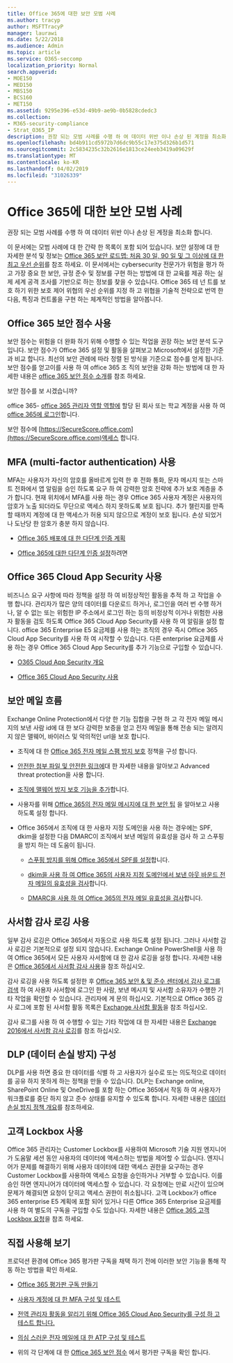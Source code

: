 ```yaml
---
title: Office 365에 대한 보안 모범 사례
ms.author: tracyp
author: MSFTTracyP
manager: laurawi
ms.date: 5/22/2018
ms.audience: Admin
ms.topic: article
ms.service: O365-seccomp
localization_priority: Normal
search.appverid:
- MOE150
- MED150
- MBS150
- BCS160
- MET150
ms.assetid: 9295e396-e53d-49b9-ae9b-0b5828cdedc3
ms.collection:
- M365-security-compliance
- Strat_O365_IP
description: 권장 되는 모범 사례를 수행 하 여 데이터 위반 이나 손상 된 계정을 최소화 합니다.
ms.openlocfilehash: bd4b911cd5972b7d6dc9b55c17e375d326b1d571
ms.sourcegitcommit: 2c5834235c32b2616e1813ce24eeb3419a09629f
ms.translationtype: MT
ms.contentlocale: ko-KR
ms.lasthandoff: 04/02/2019
ms.locfileid: "31026339"
---
```

# <a name="security-best-practices-for-office-365"></a>Office 365에 대한 보안 모범 사례

권장 되는 모범 사례를 수행 하 여 데이터 위반 이나 손상 된 계정을 최소화 합니다.
  
이 문서에는 모범 사례에 대 한 간략 한 목록이 포함 되어 있습니다. 보안 설정에 대 한 자세한 분석 및 정보는 [Office 365 보안 로드맵: 처음 30 일, 90 일 및 그 이상에 대 한 최고 우선 순위](security-roadmap.md)를 참조 하세요. 이 문서에서는 cybersecurity 전문가가 위험을 평가 하 고 가장 중요 한 보안, 규정 준수 및 정보를 구현 하는 방법에 대 한 교육를 제공 하는 실제 세계 공격 조사를 기반으로 하는 정보를 찾을 수 있습니다. Office 365 테 넌 트를 보호 하기 위한 보호 제어 위협의 우선 순위를 지정 하 고 위협을 기술적 전략으로 번역 한 다음, 특징과 컨트롤을 구현 하는 체계적인 방법을 알아봅니다.
  
## <a name="use-office-365-secure-score"></a>Office 365 보안 점수 사용

보안 점수는 위험을 더 완화 하기 위해 수행할 수 있는 작업을 권장 하는 보안 분석 도구입니다. 보안 점수가 Office 365 설정 및 활동을 살펴보고 Microsoft에서 설정한 기준과 비교 합니다. 최선의 보안 관례에 따라 정렬 된 방식을 기준으로 점수를 얻게 됩니다. 보안 점수를 얻고이를 사용 하 여 office 365 조 직의 보안을 강화 하는 방법에 대 한 자세한 내용은 [office 365 보안 점수 소개](office-365-secure-score.md)를 참조 하세요.
  
보안 점수를 보 시겠습니까?
  
office 365- [office 365 관리자 역할 역할에](https://support.office.com/article/da585eea-f576-4f55-a1e0-87090b6aaa9d) 할당 된 회사 또는 학교 계정을 사용 하 여 [office 365에 로그인](https://www.office.com/signin)합니다.
  
보안 점수에 [https://SecureScore.office.com](https://SecureScore.office.com)액세스 합니다.
  
## <a name="use-multi-factor-authentication-mfa"></a>MFA (multi-factor authentication) 사용

MFA는 사용자가 자신의 암호를 올바르게 입력 한 후 전화 통화, 문자 메시지 또는 스마트 전화에서 앱 알림을 승인 하도록 요구 하 여 강력한 암호 전략에 추가 보호 계층을 추가 합니다. 현재 위치에서 MFA를 사용 하는 경우 Office 365 사용자 계정은 사용자의 암호가 노출 되더라도 무단으로 액세스 하지 못하도록 보호 됩니다. 추가 챌린지를 만족할 때까지 계정에 대 한 액세스가 허용 되지 않으므로 계정이 보호 됩니다. 손상 되었거나 도난당 한 암호가 충분 하지 않습니다.
  
- [Office 365 배포에 대 한 다단계 인증 계획](https://support.office.com/article/043807b2-21db-4d5c-b430-c8a6dee0e6ba)

- [Office 365에 대한 다단계 인증 설정](https://support.office.com/article/8f0454b2-f51a-4d9c-bcde-2c48e41621c6)하려면

## <a name="use-office-365-cloud-app-security"></a>Office 365 Cloud App Security 사용

비즈니스 요구 사항에 따라 정책을 설정 하 여 비정상적인 활동을 추적 하 고 작업을 수행 합니다. 관리자가 많은 양의 데이터를 다운로드 하거나, 로그인을 여러 번 수행 하거나, 알 수 없는 또는 위험한 IP 주소에서 로그인 하는 등의 비정상적 이거나 위험한 사용자 활동을 검토 하도록 Office 365 Cloud App Security를 사용 하 여 알림을 설정 합니다. office 365 Enterprise E5 요금제를 사용 하는 조직의 경우 즉시 Office 365 Cloud App Security를 사용 하 여 시작할 수 있습니다. 다른 enterprise 요금제를 사용 하는 경우 Office 365 Cloud App Security를 추가 기능으로 구입할 수 있습니다.
  
- [O365 Cloud App Security 개요](office-365-cas-overview.md)

- [Office 365 Cloud App Security 사용](turn-on-office-365-cas.md)

## <a name="secure-mail-flow"></a>보안 메일 흐름

Exchange Online Protection에서 다양 한 기능 집합을 구현 하 고 각 전자 메일 메시지의 보낸 사람 id에 대 한 보다 강력한 보증을 얻고 전자 메일을 통해 전송 되는 알려지지 않은 맬웨어, 바이러스 및 악의적인 url을 보호 합니다.
  
- 조직에 대 한 [Office 365 전자 메일 스팸 방지 보호](anti-spam-protection.md) 정책을 구성 합니다.

- [안전한 첨부 파일 및 안전한 링크에](https://technet.microsoft.com/library/mt148491.aspx)대 한 자세한 내용을 알아보고 Advanced threat protection을 사용 합니다.

- [조직에 맬웨어 방지 보호 기능을 추가](https://technet.microsoft.com/en-us/library/jj200669%28v=exchg.150%29.aspx)합니다.

- 사용자를 위해 [Office 365의 전자 메일 메시지에 대 한 보안 팁](safety-tips-in-office-365.md) 을 알아보고 사용 하도록 설정 합니다.

- Office 365에서 조직에 대 한 사용자 지정 도메인을 사용 하는 경우에는 SPF, dkim을 설정한 다음 DMARC이 조직에서 보낸 메일의 유효성을 검사 하 고 스푸핑을 방지 하는 데 도움이 됩니다.

  - [스푸핑 방지를 위해 Office 365에서 SPF를 설정](https://docs.microsoft.com/office365/SecurityCompliance/set-up-spf-in-office-365-to-help-prevent-spoofing)합니다.

  - [dkim을 사용 하 여 Office 365의 사용자 지정 도메인에서 보낸 아웃 바운드 전자 메일의 유효성을 검사](https://docs.microsoft.com/office365/SecurityCompliance/set-up-spf-in-office-365-to-help-prevent-spoofing)합니다.

  - [DMARC을 사용 하 여 Office 365의 전자 메일 유효성을 검사](https://technet.microsoft.com/library/mt734386%28v=exchg.150%29.aspx)합니다.

## <a name="enable-mailbox-audit-logging"></a>사서함 감사 로깅 사용

일부 감사 로깅은 Office 365에서 자동으로 사용 하도록 설정 됩니다. 그러나 사서함 감사 로깅은 기본적으로 설정 되지 않습니다. Exchange Online PowerShell을 사용 하 여 Office 365에서 모든 사용자 사서함에 대 한 감사 로깅을 설정 합니다. 자세한 내용은 [Office 365에서 사서함 감사 사용](https://go.microsoft.com/fwlink/p/?LinkID=626109)을 참조 하십시오.
  
감사 로깅을 사용 하도록 설정한 후 [Office 365 보안 &amp; 및 준수 센터에서 감사 로그를 검색](search-the-audit-log-in-security-and-compliance.md) 하 여 사용자 사서함에 로그인 한 사람, 보낸 메시지 및 사서함 소유자가 수행한 기타 작업을 확인할 수 있습니다. 관리자에 게 문의 하십시오. 기본적으로 Office 365 감사 로그에 포함 된 사서함 활동 목록은 [Exchange 사서함 활동](search-the-audit-log-in-security-and-compliance.md#exchange-mailbox-activities)을 참조 하십시오.
  
감사 로그를 사용 하 여 수행할 수 있는 기타 작업에 대 한 자세한 내용은 [Exchange 2016에서 사서함 감사 로깅](https://technet.microsoft.com/en-us/library/ff459237%28v=exchg.160%29.aspx)를 참조 하십시오.
  
## <a name="configure-data-loss-prevention-dlp"></a>DLP (데이터 손실 방지) 구성

DLP를 사용 하면 중요 한 데이터를 식별 하 고 사용자가 실수로 또는 의도적으로 데이터를 공유 하지 못하게 하는 정책을 만들 수 있습니다. DLP는 Exchange online, SharePoint Online 및 OneDrive를 포함 하는 Office 365에서 작동 하 여 사용자가 워크플로를 중단 하지 않고 준수 상태를 유지할 수 있도록 합니다. 자세한 내용은 [데이터 손실 방지 정책 개요](data-loss-prevention-policies.md)를 참조하세요.
  
## <a name="use-customer-lockbox"></a>고객 Lockbox 사용

Office 365 관리자는 Customer Lockbox를 사용하여 Microsoft 기술 지원 엔지니어가 도움말 세션 동안 사용자의 데이터에 액세스하는 방법을 제어할 수 있습니다. 엔지니어가 문제를 해결하기 위해 사용자 데이터에 대한 액세스 권한을 요구하는 경우 Customer Lockbox를 사용하여 액세스 요청을 승인하거나 거부할 수 있습니다. 이를 승인 하면 엔지니어가 데이터에 액세스할 수 있습니다. 각 요청에는 만료 시간이 있으며 문제가 해결되면 요청이 닫히고 액세스 권한이 취소됩니다. 고객 Lockbox가 office 365 enterprise E5 계획에 포함 되어 있거나 다른 Office 365 Enterprise 요금제를 사용 하 여 별도의 구독을 구입할 수도 있습니다. 자세한 내용은 [Office 365 고객 Lockbox 요청](https://support.office.com/article/36f9cdd1-e64c-421b-a7e4-4a54d16440a2)을 참조 하세요.
  
## <a name="try-it-yourself"></a>직접 사용해 보기
<a name="SecureScore"> </a>

프로덕션 환경에 Office 365 평가판 구독을 채택 하기 전에 이러한 보안 기능을 통해 작동 하는 방법을 확인 하세요.
  
- [Office 365 평가판 구독 만들기](https://technet.microsoft.com/library/mt736406.aspx)

- [사용자 계정에 대 한 MFA 구성 및 테스트](https://technet.microsoft.com/library/mt492459.aspx)

- [전역 관리자 활동을 알리기 위해 Office 365 Cloud App Security를 구성 하 고 테스트 합니다.](https://technet.microsoft.com/library/mt757250.aspx)

- [의심 스러운 전자 메일에 대 한 ATP 구성 및 테스트](https://technet.microsoft.com/library/mt490479.aspx)

- 위의 각 단계에 대 한 [Office 365 보안 점수](https://securescore.office.com/) 에서 평가판 구독을 확인 합니다.